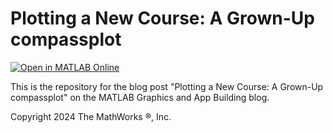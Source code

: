 # Plotting a New Course: A Grown-Up compassplot
[![Open in MATLAB Online](https://www.mathworks.com/images/responsive/global/open-in-matlab-online.svg)](https://github.com/MATLAB-Graphics-and-App-Building/matlab-gaab-blog-2024/blob/62389aa0e0b936115e5864c176524e036dc94b98/Compassplot/compassplot_R2024b.mlx)


This is the repository for the blog post "Plotting a New Course: A Grown-Up compassplot" on the MATLAB Graphics and App Building blog.

Copyright 2024 The MathWorks &reg;, Inc.
